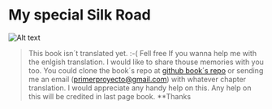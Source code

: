 # My special Silk Road

![Alt text](https://dl.dropboxusercontent.com/u/47074610/euroasiatika/imageneslibrogit/euroasiatika-mapa.jpg "Euroasiatika´s map")



> This book isn´t translated yet. 
> :-( Fell free If you wanna help me with the enlgish translation. I would like to share thouse memories with you too. 
> You could clone the book´s repo at [github book´s repo](https://github.com/primerproyecto/euroasiatika-el-libro) or sending me an email (primerproyecto@gmail.com) with whatever chapter translation. 
> I would appreciate any handy help on this. Any help on this will be credited in last page book.
**Thanks

